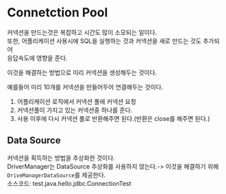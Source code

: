 # Connetction Pool

커넥션을 만드는것은 복잡하고 시간도 많이 소모되는 일이다.  
또한, 어플리케이션 사용시에 SQL을 실행하는 것과 커넥션을 새로 만드는 것도 추가되어  
응답속도에 영향을 준다.

이것을 해결하는 방법으로 미리 커넥션을 생성해두는 것이다.  

예를들어 미리 10개를 커넥션을 만들어두어 연결해두는 것이다.
1. 어플리케이션 로직에서 커넥션 풀에 커넥션 요청
2. 커넥션풀이 가지고 있는 커넥션중 하나를 준다.
3. 사용 이후에 다시 커넥션 풀로 반환해주면 된다.(반환은 close를 해주면 된다.)

## Data Source

커넥션을 획득하는 방법을 추상화한 것이다.  
DriverManager는 DataSource 추상화를 사용하지 않는다.-> 이것을 해결하기 위해 `DriveManagerDataSource`를 제공한다.  
소스코드: test.java.hello.jdbc.ConnectionTest